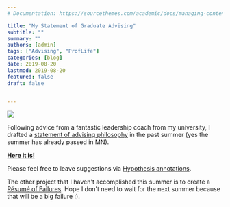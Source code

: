 ```yaml
---
# Documentation: https://sourcethemes.com/academic/docs/managing-content/

title: "My Statement of Graduate Advising"
subtitle: ""
summary: ""
authors: [admin]
tags: ["Advising", "ProfLife"]
categories: [blog]
date: 2019-08-20
lastmod: 2019-08-20
featured: false
draft: false


---
```


![](http://coen.boisestate.edu/advising/files/2012/08/advising-sign.jpg)

Following advice from a fantastic leadership coach from my university, I drafted a [statement of advising philosophy](https://advisingmatters.berkeley.edu/professional-development/writing-statement-advising-philosophy) in the past summer (yes the summer has already passed in MN). 

[**Here it is!**](https://via.hypothes.is/https://bodong.me/file/BChen_Advising_Statement.pdf)

Please feel free to leave suggestions via [Hypothesis annotations](https://web.hypothes.is/start/). 

The other project that I haven't accomplished this summer is to create a [Résumé of Failures](https://www.nytimes.com/2019/02/03/smarter-living/failure-resume.html). Hope I don't need to wait for the next summer because that will be a big failure :). 
